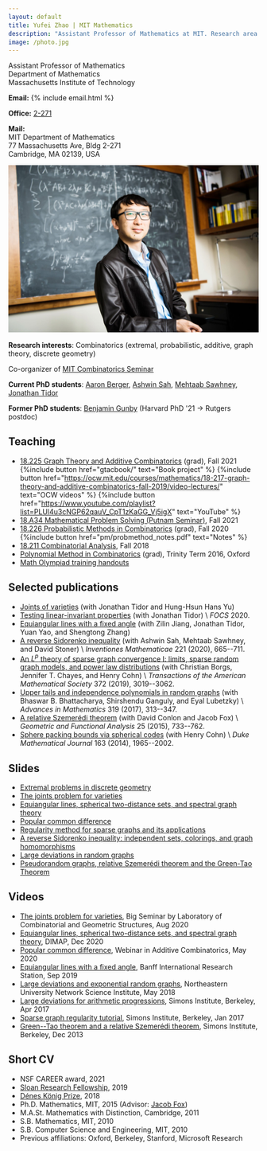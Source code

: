 ```yaml
---
layout: default
title: Yufei Zhao | MIT Mathematics
description: "Assistant Professor of Mathematics at MIT. Research area: combinatorics"
image: /photo.jpg
---
```


<div class="row">
<div class="col-md-6">
<p>Assistant Professor of Mathematics<br>
Department of Mathematics<br>
Massachusetts Institute of Technology</p>

<p><strong>Email:</strong>
{% include email.html %}</p>

<p><strong>Office:</strong> <a href="http://whereis.mit.edu/?go=2" target="_blank">2-271</a></p>

<p><strong>Mail:</strong><br>
MIT Department of Mathematics<br>
77 Massachusetts Ave, Bldg 2-271<br>
Cambridge, MA 02139, USA</p>

</div>
<div class="col-md-6">
<img src="photo.jpg" alt="Yufei Zhao" title="Yufei Zhao; photo credit: Joseph Lee" max-width="450px">
</div>
</div>

**Research interests**: Combinatorics (extremal, probabilistic, additive, graph theory, discrete geometry)

Co-organizer of [MIT Combinatorics Seminar](http://math.mit.edu/seminars/combin/)

**Current PhD students**:
[Aaron Berger](https://web.mit.edu/bergera/www/),
[Ashwin Sah](http://www.mit.edu/~asah/),
[Mehtaab Sawhney](http://www.mit.edu/~msawhney/),
[Jonathan Tidor](https://www.mit.edu/~jtidor/)

**Former PhD students**:
[Benjamin Gunby](https://sites.google.com/view/benjamingunby/home) (Harvard PhD '21 → Rutgers postdoc)

<!-- <a href="gtacbook/"><img src="/gtac/bridge.png" width="300" style="float:right; max-width: 30%; height: auto;" class="side"
 title="The bridge between graph theory and additive combinatorics"></a>
 -->

## Teaching

* [18.225 Graph Theory and Additive Combinatorics](gtac/) (grad), Fall 2021
  {%include button href="gtacbook/" text="Book project" %} 
  {%include button href="https://ocw.mit.edu/courses/mathematics/18-217-graph-theory-and-additive-combinatorics-fall-2019/video-lectures/" text="OCW videos" %} 
  {%include button href="https://www.youtube.com/playlist?list=PLUl4u3cNGP62qauV_CpT1zKaGG_Vj5igX" text="YouTube" %} 
* [18.A34 Mathematical Problem Solving (Putnam Seminar)](a34/), Fall 2021
* [18.226 Probabilistic Methods in Combinatorics](pm/) (grad), Fall 2020
  {%include button href="pm/probmethod_notes.pdf" text="Notes" %} 
* [18.211 Combinatorial Analysis](211/), Fall 2018
* [Polynomial Method in Combinatorics](pm16/) (grad), Trinity Term 2016, Oxford
* [Math Olympiad training handouts](olympiad/)



## Selected publications

* [Joints of varieties](https://arxiv.org/abs/2008.01610) (with Jonathan Tidor and Hung-Hsun Hans Yu)
* [Testing linear-invariant properties](https://arxiv.org/abs/1911.06793) (with Jonathan Tidor)  \\
  _FOCS_ 2020.
* [Equiangular lines with a fixed angle](https://arxiv.org/abs/1907.12466) (with Zilin Jiang, Jonathan Tidor, Yuan Yao, and Shengtong Zhang)
* [A reverse Sidorenko inequality](https://arxiv.org/abs/1809.09462) (with Ashwin Sah, Mehtaab Sawhney, and David Stoner) \\
  _Inventiones Mathematicae_ 221 (2020), 665--711.
* [An $L^p$ theory of sparse graph convergence I: limits, sparse random graph models, and power law distributions](http://arxiv.org/abs/1401.2906)
  (with Christian Borgs, Jennifer T. Chayes, and Henry Cohn) \\
  _Transactions of the American Mathematical Society_ 372 (2019), 3019--3062.
* [Upper tails and independence polynomials in random graphs](http://arxiv.org/abs/1507.04074)
  (with Bhaswar B. Bhattacharya, Shirshendu Ganguly, and Eyal Lubetzky) \\
  _Advances in Mathematics_ 319 (2017), 313--347.
* [A relative Szemerédi theorem](http://arxiv.org/abs/1305.5440)
  (with David Conlon and Jacob Fox) \\
  _Geometric and Functional Analysis_ 25 (2015), 733--762.
* [Sphere packing bounds via spherical codes](http://arxiv.org/abs/1212.5966)
  (with Henry Cohn) \\
  _Duke Mathematical Journal_ 163 (2014), 1965--2002.

## Slides

* [Extremal problems in discrete geometry](/research/slides/extremal_discrete_geometry.pdf)
* [The joints problem for varieties](/research/slides/joints_varieties.pdf)
* [Equiangular lines, spherical two-distance sets, and spectral graph theory](research/slides/equiangular.pdf)
* [Popular common difference](research/slides/popular_difference.pdf)
* [Regularity method for sparse graphs and its applications](research/slides/sparse-reg-c4.pdf)
* [A reverse Sidorenko inequality: independent sets, colorings, and graph homomorphisms](research/slides/reverse_sidorenko_slides.pdf)
* [Large deviations in random graphs](research/slides/large_deviations_random_graphs.pdf)
* [Pseudorandom graphs, relative Szemerédi theorem and the Green-Tao Theorem](research/slides/green-tao-relative-szemeredi.pdf)

## Videos

* <a href="javascript:void(0);" target="_self" onclick="$('#joints-talk-aug2020').toggle('fast');">
  The joints problem for varieties</a>, Big Seminar by Laboratory of Combinatorial and Geometric Structures, Aug 2020
  <div id="joints-talk-aug2020" style="display:none" class="videoWrapper">
  <iframe width="560" height="315" src="//www.youtube.com/embed/dsnU8iPL-WI" allowfullscreen></iframe>
  </div>
* <a href="javascript:void(0);" target="_self" onclick="$('#equiangular-talk-dec2020').toggle('fast');">
  Equiangular lines, spherical two-distance sets, and spectral graph theory</a>, 
  DIMAP, Dec 2020
  <div id="equiangular-talk-dec2020" style="display:none" class="videoWrapper">
  <iframe width="560" height="315" src="//www.youtube.com/embed/hbmSC7wzn_k" allowfullscreen></iframe>
  </div>
* <a href="javascript:void(0);" target="_self" onclick="$('#popular-common-may2020').toggle('fast');">
  Popular common difference</a>, Webinar in Additive Combinatorics, May 2020
  <div id="popular-common-may2020" style="display:none" class="videoWrapper">
  <iframe width="560" height="315" src="//www.youtube.com/embed/TCGZgTUjE3s" allowfullscreen></iframe>
  </div>
* <a href="javascript:void(0);" target="_self" onclick="$('#birs-talk-sep2019').toggle('fast');">
  Equiangular lines with a fixed angle</a>, Banff International Research Station, Sep 2019
  <div id="birs-talk-sep2019" style="display:none" class="videoWrapper">
  <iframe src="http://www.birs.ca/events/2019/5-day-workshops/19w5009/videos/embed/201909021422-Zhao.mp4" width="832" height="480" frameborder="0"  scrolling="auto" itemprop="video"></iframe>
  </div>
* <a href="javascript:void(0);" target="_self" onclick="$('#neu-talk-may2018').toggle('fast');">
  Large deviations and exponential random graphs</a>, Northeastern University Network Science Institute, May 2018
  <div id="neu-talk-may2018" style="display:none" class="videoWrapper">
  <iframe width="560" height="315" src="//www.youtube.com/embed/dwUz8c7siDU" allowfullscreen></iframe>
  </div>
* <a href="javascript:void(0);" target="_self" onclick="$('#simons-talk-apr2017').toggle('fast');">
  Large deviations for arithmetic progressions</a>, Simons Institute, Berkeley, Apr 2017
  <div id="simons-talk-apr2017" style="display:none" class="videoWrapper">
  <iframe width="560" height="315" src="//www.youtube.com/embed/G9AJHUAz33o" allowfullscreen></iframe>
  </div>
* <a href="javascript:void(0);" target="_self" onclick="$('#simons-talk-jan2017').toggle('fast');">
  Sparse graph regularity tutorial</a>, Simons Institute, Berkeley, Jan 2017
  <div id="simons-talk-jan2017" style="display:none" class="videoWrapper">
  <iframe width="560" height="315" src="//www.youtube.com/embed/ZXLtAj4eL0c" allowfullscreen></iframe>
  </div>
* <a href="javascript:void(0);" target="_self" onclick="$('#simons-talk-dec2013').toggle('fast');">
  Green--Tao theorem and a relative Szemerédi theorem</a>, Simons Institute, Berkeley, Dec 2013
  <div id="simons-talk-dec2013" style="display:none" class="videoWrapper">
  <iframe width="560" height="315" src="//www.youtube.com/embed/vsFFjhYLVrM" allowfullscreen></iframe>
  </div>

## Short CV

* NSF CAREER award, 2021
* [Sloan Research Fellowship](http://news.mit.edu/2019/four-from-mit-named-sloan-research-fellows-0221), 2019
* [Dénes König Prize](https://www.siam.org/prizes/sponsored/konig.php), 2018
* Ph.D. Mathematics, MIT, 2015 (Advisor: [Jacob Fox](http://stanford.edu/~jacobfox/))
* M.A.St. Mathematics with Distinction, Cambridge, 2011
* S.B. Mathematics, MIT, 2010
* S.B. Computer Science and Engineering, MIT, 2010
* Previous affiliations: Oxford, Berkeley, Stanford, Microsoft Research
